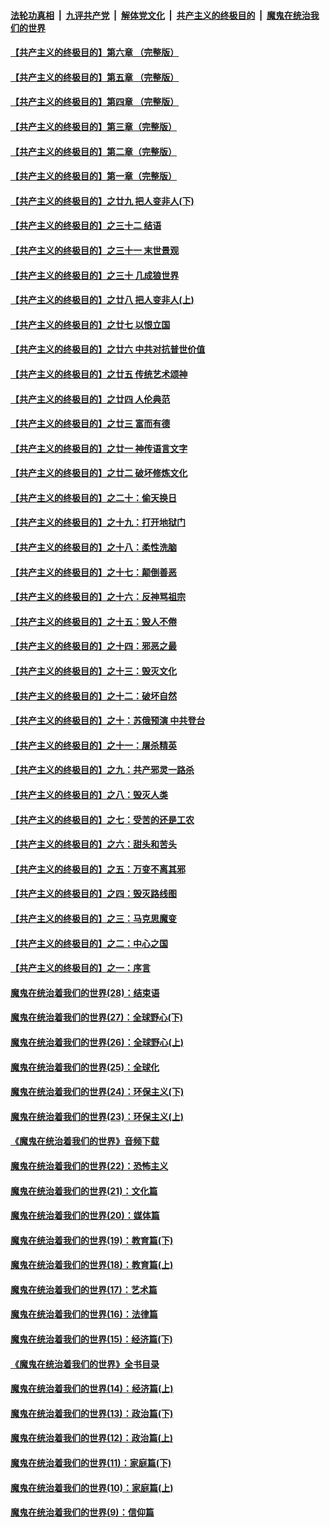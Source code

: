 ####  [法轮功真相](../../../../basic/blob/master/README.md?t=05141231) &nbsp;|&nbsp; [九评共产党](../../../../9ping.md/blob/master/README.md?t=05141231) &nbsp;|&nbsp; [解体党文化](../../../../jtdwh.md/blob/master/README.md?t=05141231)  &nbsp;|&nbsp; [共产主义的终极目的](../../../../gczydzjmd.md/blob/master/README.md?t=05141231) &nbsp;|&nbsp; [魔鬼在统治我们的世界](../../../../mgztzwmdsj.md/blob/master/README.md?t=05141231) 

#### [【共产主义的终极目的】第六章 （完整版）](../pages/nsc422/n11428913.md?t=05141231) 

#### [【共产主义的终极目的】第五章 （完整版）](../pages/nsc422/n11428912.md?t=05141231) 

#### [【共产主义的终极目的】第四章 （完整版）](../pages/nsc422/n11428907.md?t=05141231) 

#### [【共产主义的终极目的】第三章（完整版）](../pages/nsc422/n11428848.md?t=05141231) 

#### [【共产主义的终极目的】第二章（完整版）](../pages/nsc422/n11428831.md?t=05141231) 

#### [【共产主义的终极目的】第一章（完整版）](../pages/nsc422/n11417651.md?t=05141231) 

#### [【共产主义的终极目的】之廿九 把人变非人(下)](../pages/nsc422/n11344140.md?t=05141231) 

#### [【共产主义的终极目的】之三十二 结语](../pages/nsc422/n11360535.md?t=05141231) 

#### [【共产主义的终极目的】之三十一 末世景观](../pages/nsc422/n11351129.md?t=05141231) 

#### [【共产主义的终极目的】之三十 几成狼世界](../pages/nsc422/n11348280.md?t=05141231) 

#### [【共产主义的终极目的】之廿八 把人变非人(上)](../pages/nsc422/n11340492.md?t=05141231) 

#### [【共产主义的终极目的】之廿七 以恨立国](../pages/nsc422/n11336944.md?t=05141231) 

#### [【共产主义的终极目的】之廿六 中共对抗普世价值](../pages/nsc422/n11324785.md?t=05141231) 

#### [【共产主义的终极目的】之廿五 传统艺术颂神](../pages/nsc422/n11296396.md?t=05141231) 

#### [【共产主义的终极目的】之廿四 人伦典范](../pages/nsc422/n11296397.md?t=05141231) 

#### [【共产主义的终极目的】之廿三 富而有德](../pages/nsc422/n11283598.md?t=05141231) 

#### [【共产主义的终极目的】之廿一 神传语言文字](../pages/nsc422/n11263265.md?t=05141231) 

#### [【共产主义的终极目的】之廿二 破坏修炼文化](../pages/nsc422/n11245728.md?t=05141231) 

#### [【共产主义的终极目的】之二十：偷天换日](../pages/nsc422/n11238846.md?t=05141231) 

#### [【共产主义的终极目的】之十九：打开地狱门](../pages/nsc422/n11206376.md?t=05141231) 

#### [【共产主义的终极目的】之十八：柔性洗脑](../pages/nsc422/n11199994.md?t=05141231) 

#### [【共产主义的终极目的】之十七：颠倒善恶](../pages/nsc422/n11179782.md?t=05141231) 

#### [【共产主义的终极目的】之十六：反神骂祖宗](../pages/nsc422/n11166798.md?t=05141231) 

#### [【共产主义的终极目的】之十五：毁人不倦](../pages/nsc422/n11166792.md?t=05141231) 

#### [【共产主义的终极目的】之十四：邪恶之最](../pages/nsc422/n11150249.md?t=05141231) 

#### [【共产主义的终极目的】之十三：毁灭文化](../pages/nsc422/n11135227.md?t=05141231) 

#### [【共产主义的终极目的】之十二：破坏自然](../pages/nsc422/n11135214.md?t=05141231) 

#### [【共产主义的终极目的】之十：苏俄预演 中共登台](../pages/nsc422/n11118424.md?t=05141231) 

#### [【共产主义的终极目的】之十一：屠杀精英](../pages/nsc422/n11118442.md?t=05141231) 

#### [【共产主义的终极目的】之九：共产邪灵一路杀](../pages/nsc422/n11114139.md?t=05141231) 

#### [【共产主义的终极目的】之八：毁灭人类](../pages/nsc422/n11108503.md?t=05141231) 

#### [【共产主义的终极目的】之七：受苦的还是工农](../pages/nsc422/n11101809.md?t=05141231) 

#### [【共产主义的终极目的】之六：甜头和苦头](../pages/nsc422/n11096971.md?t=05141231) 

#### [【共产主义的终极目的】之五：万变不离其邪](../pages/nsc422/n11091285.md?t=05141231) 

#### [【共产主义的终极目的】之四：毁灭路线图](../pages/nsc422/n11086284.md?t=05141231) 

#### [【共产主义的终极目的】之三：马克思魔变](../pages/nsc422/n11061941.md?t=05141231) 

#### [【共产主义的终极目的】之二：中心之国](../pages/nsc422/n11047728.md?t=05141231) 

#### [【共产主义的终极目的】之一：序言](../pages/nsc422/n11086077.md?t=05141231) 

#### [魔鬼在统治着我们的世界(28)：结束语](../pages/nsc422/n10936246.md?t=05141231) 

#### [魔鬼在统治着我们的世界(27)：全球野心(下)](../pages/nsc422/n10928319.md?t=05141231) 

#### [魔鬼在统治着我们的世界(26)：全球野心(上)](../pages/nsc422/n10900318.md?t=05141231) 

#### [魔鬼在统治着我们的世界(25)：全球化](../pages/nsc422/n10788205.md?t=05141231) 

#### [魔鬼在统治着我们的世界(24)：环保主义(下)](../pages/nsc422/n10695307.md?t=05141231) 

#### [魔鬼在统治着我们的世界(23)：环保主义(上)](../pages/nsc422/n10688613.md?t=05141231) 

#### [《魔鬼在统治着我们的世界》音频下载](../pages/nsc422/n10635553.md?t=05141231) 

#### [魔鬼在统治着我们的世界(22)：恐怖主义](../pages/nsc422/n10614727.md?t=05141231) 

#### [魔鬼在统治着我们的世界(21)：文化篇](../pages/nsc422/n10597706.md?t=05141231) 

#### [魔鬼在统治着我们的世界(20)：媒体篇](../pages/nsc422/n10586579.md?t=05141231) 

#### [魔鬼在统治着我们的世界(19)：教育篇(下)](../pages/nsc422/n10564808.md?t=05141231) 

#### [魔鬼在统治着我们的世界(18)：教育篇(上)](../pages/nsc422/n10526970.md?t=05141231) 

#### [魔鬼在统治着我们的世界(17)：艺术篇](../pages/nsc422/n10499093.md?t=05141231) 

#### [魔鬼在统治着我们的世界(16)：法律篇](../pages/nsc422/n10485969.md?t=05141231) 

#### [魔鬼在统治着我们的世界(15)：经济篇(下)](../pages/nsc422/n10469975.md?t=05141231) 

#### [《魔鬼在统治着我们的世界》全书目录](../pages/nsc422/n10464261.md?t=05141231) 

#### [魔鬼在统治着我们的世界(14)：经济篇(上)](../pages/nsc422/n10457370.md?t=05141231) 

#### [魔鬼在统治着我们的世界(13)：政治篇(下)](../pages/nsc422/n10448270.md?t=05141231) 

#### [魔鬼在统治着我们的世界(12)：政治篇(上)](../pages/nsc422/n10444576.md?t=05141231) 

#### [魔鬼在统治着我们的世界(11)：家庭篇(下)](../pages/nsc422/n10440961.md?t=05141231) 

#### [魔鬼在统治着我们的世界(10)：家庭篇(上)](../pages/nsc422/n10435448.md?t=05141231) 

#### [魔鬼在统治着我们的世界(9)：信仰篇](../pages/nsc422/n10432159.md?t=05141231) 

